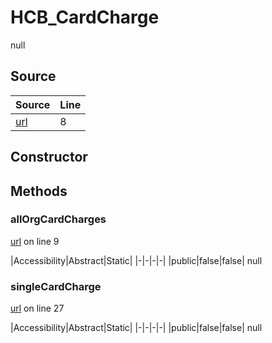 # HCB_CardCharge

null
## Source
|Source|Line|
|-|-|
|[url](https://github.com/devramsean0/hcb.js/blob/90554a5/src/api_endpoints/card_charge.ts#L8)|8|
## Constructor
## Methods
### allOrgCardCharges
[url](https://github.com/devramsean0/hcb.js/blob/90554a5/src/api_endpoints/card_charge.ts#L9) on line 9  

|Accessibility|Abstract|Static|
|-|-|-|-|
|public|false|false|
null

### singleCardCharge
[url](https://github.com/devramsean0/hcb.js/blob/90554a5/src/api_endpoints/card_charge.ts#L27) on line 27  

|Accessibility|Abstract|Static|
|-|-|-|-|
|public|false|false|
null
